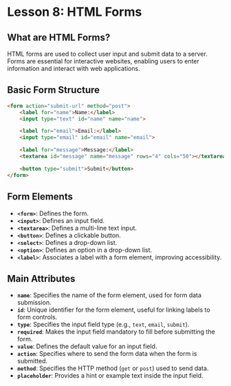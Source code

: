 # **Lesson 8: HTML Forms**

## **What are HTML Forms?**

HTML forms are used to collect user input and submit data to a server. Forms are essential for interactive websites, enabling users to enter information and interact with web applications.

## **Basic Form Structure**

```html
<form action="submit-url" method="post">
    <label for="name">Name:</label>
    <input type="text" id="name" name="name">

    <label for="email">Email:</label>
    <input type="email" id="email" name="email">

    <label for="message">Message:</label>
    <textarea id="message" name="message" rows="4" cols="50"></textarea>

    <button type="submit">Submit</button>
</form>
```

## **Form Elements**

-   **`<form>`**: Defines the form.
-   **`<input>`**: Defines an input field.
-   **`<textarea>`**: Defines a multi-line text input.
-   **`<button>`**: Defines a clickable button.
-   **`<select>`**: Defines a drop-down list.
-   **`<option>`**: Defines an option in a drop-down list.
-   **`<label>`**: Associates a label with a form element, improving accessibility.


## **Main Attributes**

-   **`name`**: Specifies the name of the form element, used for form data submission.
-   **`id`**: Unique identifier for the form element, useful for linking labels to form controls.
-   **`type`**: Specifies the input field type (e.g., `text`, `email`, `submit`).
-   **`required`**: Makes the input field mandatory to fill before submitting the form.
-   **`value`**: Defines the default value for an input field.
-   **`action`**: Specifies where to send the form data when the form is submitted.
-   **`method`**: Specifies the HTTP method (`get` or `post`) used to send data.
-   **`placeholder`**: Provides a hint or example text inside the input field.



<!--stackedit_data:
eyJoaXN0b3J5IjpbOTMyNTc0MTNdfQ==
-->
